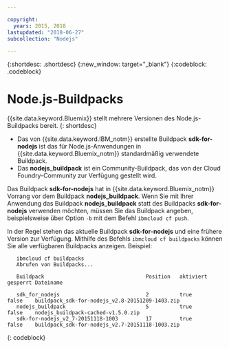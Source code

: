 ```yaml
---

copyright:
  years: 2015, 2018
lastupdated: "2018-06-27"
subcollection: "Nodejs"

---
```


{:shortdesc: .shortdesc}
{:new_window: target="_blank"}
{:codeblock: .codeblock}

# Node.js-Buildpacks

{{site.data.keyword.Bluemix}} stellt mehrere Versionen des Node.js-Buildpacks bereit.
{: shortdesc}

* Das von {{site.data.keyword.IBM_notm}} erstellte Buildpack **sdk-for-nodejs** ist das für Node.js-Anwendungen in {{site.data.keyword.Bluemix_notm}} standardmäßig verwendete Buildpack.
* Das **nodejs_buildpack** ist ein Community-Buildpack, das von der Cloud Foundry-Community zur Verfügung gestellt wird.

Das Buildpack **sdk-for-nodejs** hat in {{site.data.keyword.Bluemix_notm}} Vorrang vor dem Buildpack **nodejs_buildpack**. Wenn Sie mit Ihrer Anwendung das Buildpack **nodejs_buildpack** statt des Buildpacks **sdk-for-nodejs** verwenden möchten, müssen Sie das Buildpack angeben, beispielsweise über Option `-b` mit dem Befehl `ibmcloud cf push`.

In der Regel stehen das aktuelle Buildpack **sdk-for-nodejs** und eine frühere Version zur Verfügung.  Mithilfe des Befehls `ibmcloud cf buildpacks` können Sie alle verfügbaren Buildpacks anzeigen.  Beispiel:

```
   ibmcloud cf buildpacks
   Abrufen von Buildpacks...

   Buildpack                                 Position   aktiviert gesperrt Dateiname   

   sdk_for_nodejs                            2          true      false    buildpack_sdk-for-nodejs_v2.8-20151209-1403.zip   
   nodejs_buildpack                          5          true      false    nodejs_buildpack-cached-v1.5.0.zip   
   sdk-for-nodejs_v2_7-20151118-1003         17         true      false    buildpack_sdk-for-nodejs_v2.7-20151118-1003.zip
```
{: codeblock}
